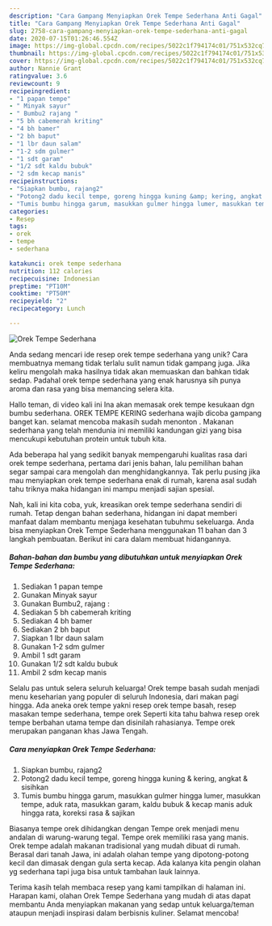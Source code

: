 ```yaml
---
description: "Cara Gampang Menyiapkan Orek Tempe Sederhana Anti Gagal"
title: "Cara Gampang Menyiapkan Orek Tempe Sederhana Anti Gagal"
slug: 2758-cara-gampang-menyiapkan-orek-tempe-sederhana-anti-gagal
date: 2020-07-15T01:26:46.554Z
image: https://img-global.cpcdn.com/recipes/5022c1f794174c01/751x532cq70/orek-tempe-sederhana-foto-resep-utama.jpg
thumbnail: https://img-global.cpcdn.com/recipes/5022c1f794174c01/751x532cq70/orek-tempe-sederhana-foto-resep-utama.jpg
cover: https://img-global.cpcdn.com/recipes/5022c1f794174c01/751x532cq70/orek-tempe-sederhana-foto-resep-utama.jpg
author: Nannie Grant
ratingvalue: 3.6
reviewcount: 9
recipeingredient:
- "1 papan tempe"
- " Minyak sayur"
- " Bumbu2 rajang "
- "5 bh cabemerah kriting"
- "4 bh bamer"
- "2 bh baput"
- "1 lbr daun salam"
- "1-2 sdm gulmer"
- "1 sdt garam"
- "1/2 sdt kaldu bubuk"
- "2 sdm kecap manis"
recipeinstructions:
- "Siapkan bumbu, rajang2"
- "Potong2 dadu kecil tempe, goreng hingga kuning &amp; kering, angkat &amp; sisihkan"
- "Tumis bumbu hingga garum, masukkan gulmer hingga lumer, masukkan tempe, aduk rata, masukkan garam, kaldu bubuk &amp; kecap manis aduk hingga rata, koreksi rasa &amp; sajikan"
categories:
- Resep
tags:
- orek
- tempe
- sederhana

katakunci: orek tempe sederhana 
nutrition: 112 calories
recipecuisine: Indonesian
preptime: "PT10M"
cooktime: "PT50M"
recipeyield: "2"
recipecategory: Lunch

---
```



![Orek Tempe Sederhana](https://img-global.cpcdn.com/recipes/5022c1f794174c01/751x532cq70/orek-tempe-sederhana-foto-resep-utama.jpg)

Anda sedang mencari ide resep orek tempe sederhana yang unik? Cara membuatnya memang tidak terlalu sulit namun tidak gampang juga. Jika keliru mengolah maka hasilnya tidak akan memuaskan dan bahkan tidak sedap. Padahal orek tempe sederhana yang enak harusnya sih punya aroma dan rasa yang bisa memancing selera kita.

Hallo teman, di video kali ini Ina akan memasak orek tempe kesukaan dgn bumbu sederhana. OREK TEMPE KERING sederhana wajib dicoba gampang banget kan. selamat mencoba makasih sudah menonton . Makanan sederhana yang telah mendunia ini memiliki kandungan gizi yang bisa mencukupi kebutuhan protein untuk tubuh kita.

Ada beberapa hal yang sedikit banyak mempengaruhi kualitas rasa dari orek tempe sederhana, pertama dari jenis bahan, lalu pemilihan bahan segar sampai cara mengolah dan menghidangkannya. Tak perlu pusing jika mau menyiapkan orek tempe sederhana enak di rumah, karena asal sudah tahu triknya maka hidangan ini mampu menjadi sajian spesial.


Nah, kali ini kita coba, yuk, kreasikan orek tempe sederhana sendiri di rumah. Tetap dengan bahan sederhana, hidangan ini dapat memberi manfaat dalam membantu menjaga kesehatan tubuhmu sekeluarga. Anda bisa menyiapkan Orek Tempe Sederhana menggunakan 11 bahan dan 3 langkah pembuatan. Berikut ini cara dalam membuat hidangannya.

<!--inarticleads1-->

##### Bahan-bahan dan bumbu yang dibutuhkan untuk menyiapkan Orek Tempe Sederhana:

1. Sediakan 1 papan tempe
1. Gunakan  Minyak sayur
1. Gunakan  Bumbu2, rajang :
1. Sediakan 5 bh cabemerah kriting
1. Sediakan 4 bh bamer
1. Sediakan 2 bh baput
1. Siapkan 1 lbr daun salam
1. Gunakan 1-2 sdm gulmer
1. Ambil 1 sdt garam
1. Gunakan 1/2 sdt kaldu bubuk
1. Ambil 2 sdm kecap manis


Selalu pas untuk selera seluruh keluarga! Orek tempe basah sudah menjadi menu keseharian yang populer di seluruh Indonesia, dari makan pagi hingga. Ada aneka orek tempe yakni resep orek tempe basah, resep masakan tempe sederhana, tempe orek Seperti kita tahu bahwa resep orek tempe berbahan utama tempe dan disinilah rahasianya. Tempe orek merupakan panganan khas Jawa Tengah. 

<!--inarticleads2-->

##### Cara menyiapkan Orek Tempe Sederhana:

1. Siapkan bumbu, rajang2
1. Potong2 dadu kecil tempe, goreng hingga kuning &amp; kering, angkat &amp; sisihkan
1. Tumis bumbu hingga garum, masukkan gulmer hingga lumer, masukkan tempe, aduk rata, masukkan garam, kaldu bubuk &amp; kecap manis aduk hingga rata, koreksi rasa &amp; sajikan


Biasanya tempe orek dihidangkan dengan Tempe orek menjadi menu andalan di warung-warung tegal. Tempe orek memiliki rasa yang manis. Orek tempe adalah makanan tradisional yang mudah dibuat di rumah. Berasal dari tanah Jawa, ini adalah olahan tempe yang dipotong-potong kecil dan dimasak dengan gula serta kecap. Ada kalanya kita pengin olahan yg sederhana tapi juga bisa untuk tambahan lauk lainnya. 

Terima kasih telah membaca resep yang kami tampilkan di halaman ini. Harapan kami, olahan Orek Tempe Sederhana yang mudah di atas dapat membantu Anda menyiapkan makanan yang sedap untuk keluarga/teman ataupun menjadi inspirasi dalam berbisnis kuliner. Selamat mencoba!
